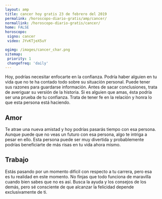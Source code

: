 ```yaml
---
layout: amp
title: cancer hoy gratis 23 de febrero del 2019 
permalink: /horoscopo-diario-gratis/amp/cancer/
normallink: /horoscopo-diario-gratis/cancer/
home: FALSE
horoscopo:
 signo: cancer
 video: JYvKTjeX5uY

ogimg: /images/cancer_char.png
sitemap:
 priority: 1
 changefreq: 'daily'
---
```



Hoy, podrías necesitar enfocarte en la confianza. Podría haber alguien en tu vida que no te ha contado todo sobre su situación personal. Puede tener sus razones para guardarse información. Antes de sacar conclusiones, trata de averiguar su versión de la historia. Si es alguien que amas, ésta podría ser una prueba de tu confianza. Trata de tener fe en la relación y honra lo que esta persona está haciendo.

## Amor

Te atrae una nueva amistad y hoy podrías pasarás tiempo con esa persona. Aunque puede que no veas un futuro con esa persona, algo te intriga a pesar en ello. Esta persona puede ser muy divertida y probablemente podrías beneficiarte de más risas en tu vida ahora mismo.

## Trabajo

Estás pasando por un momento difícil con respecto a tu carrera, pero esa es tu realidad en este momento. No finjas que todo funciona de maravilla cuando bien sabes que no es así. Busca la ayuda y los consejos de los demás, pero sé consciente de que alcanzar la felicidad depende exclusivamente de ti.